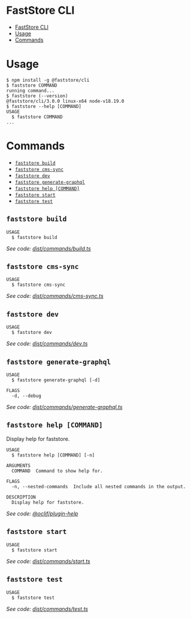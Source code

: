 # FastStore CLI

<!-- toc -->
* [FastStore CLI](#faststore-cli)
* [Usage](#usage)
* [Commands](#commands)
<!-- tocstop -->

# Usage

<!-- usage -->
```sh-session
$ npm install -g @faststore/cli
$ faststore COMMAND
running command...
$ faststore (--version)
@faststore/cli/3.0.0 linux-x64 node-v18.19.0
$ faststore --help [COMMAND]
USAGE
  $ faststore COMMAND
...
```
<!-- usagestop -->

# Commands

<!-- commands -->
* [`faststore build`](#faststore-build)
* [`faststore cms-sync`](#faststore-cms-sync)
* [`faststore dev`](#faststore-dev)
* [`faststore generate-graphql`](#faststore-generate-graphql)
* [`faststore help [COMMAND]`](#faststore-help-command)
* [`faststore start`](#faststore-start)
* [`faststore test`](#faststore-test)

## `faststore build`

```
USAGE
  $ faststore build
```

_See code: [dist/commands/build.ts](https://github.com/vtex/faststore/blob/v3.0.0/dist/commands/build.ts)_

## `faststore cms-sync`

```
USAGE
  $ faststore cms-sync
```

_See code: [dist/commands/cms-sync.ts](https://github.com/vtex/faststore/blob/v3.0.0/dist/commands/cms-sync.ts)_

## `faststore dev`

```
USAGE
  $ faststore dev
```

_See code: [dist/commands/dev.ts](https://github.com/vtex/faststore/blob/v3.0.0/dist/commands/dev.ts)_

## `faststore generate-graphql`

```
USAGE
  $ faststore generate-graphql [-d]

FLAGS
  -d, --debug
```

_See code: [dist/commands/generate-graphql.ts](https://github.com/vtex/faststore/blob/v3.0.0/dist/commands/generate-graphql.ts)_

## `faststore help [COMMAND]`

Display help for faststore.

```
USAGE
  $ faststore help [COMMAND] [-n]

ARGUMENTS
  COMMAND  Command to show help for.

FLAGS
  -n, --nested-commands  Include all nested commands in the output.

DESCRIPTION
  Display help for faststore.
```

_See code: [@oclif/plugin-help](https://github.com/oclif/plugin-help/blob/v5.1.22/src/commands/help.ts)_

## `faststore start`

```
USAGE
  $ faststore start
```

_See code: [dist/commands/start.ts](https://github.com/vtex/faststore/blob/v3.0.0/dist/commands/start.ts)_

## `faststore test`

```
USAGE
  $ faststore test
```

_See code: [dist/commands/test.ts](https://github.com/vtex/faststore/blob/v3.0.0/dist/commands/test.ts)_
<!-- commandsstop -->
